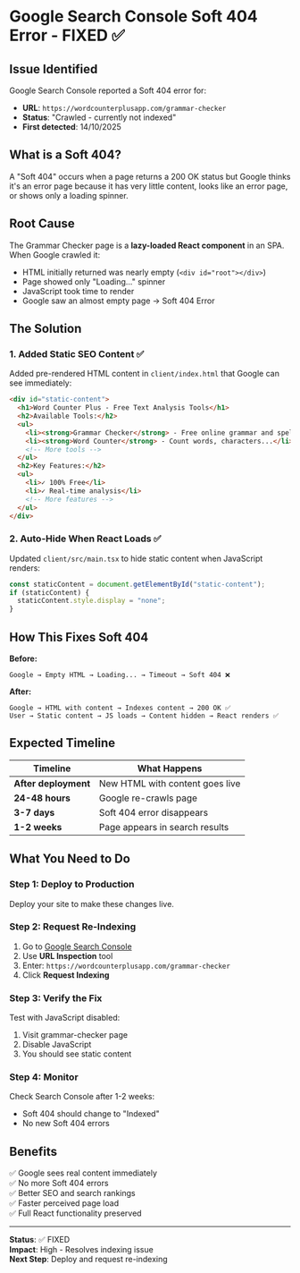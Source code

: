 # Google Search Console Soft 404 Error - FIXED ✅

## Issue Identified
Google Search Console reported a Soft 404 error for:
- **URL**: `https://wordcounterplusapp.com/grammar-checker`
- **Status**: "Crawled - currently not indexed"
- **First detected**: 14/10/2025

## What is a Soft 404?

A "Soft 404" occurs when a page returns a 200 OK status but Google thinks it's an error page because it has very little content, looks like an error page, or shows only a loading spinner.

## Root Cause

The Grammar Checker page is a **lazy-loaded React component** in an SPA. When Google crawled it:
- HTML initially returned was nearly empty (`<div id="root"></div>`)
- Page showed only "Loading..." spinner
- JavaScript took time to render
- Google saw an almost empty page → Soft 404 Error

## The Solution

### 1. Added Static SEO Content ✅
Added pre-rendered HTML content in `client/index.html` that Google can see immediately:

```html
<div id="static-content">
  <h1>Word Counter Plus - Free Text Analysis Tools</h1>
  <h2>Available Tools:</h2>
  <ul>
    <li><strong>Grammar Checker</strong> - Free online grammar and spell checker...</li>
    <li><strong>Word Counter</strong> - Count words, characters...</li>
    <!-- More tools -->
  </ul>
  <h2>Key Features:</h2>
  <ul>
    <li>✓ 100% Free</li>
    <li>✓ Real-time analysis</li>
    <!-- More features -->
  </ul>
</div>
```

### 2. Auto-Hide When React Loads ✅
Updated `client/src/main.tsx` to hide static content when JavaScript renders:

```typescript
const staticContent = document.getElementById("static-content");
if (staticContent) {
  staticContent.style.display = "none";
}
```

## How This Fixes Soft 404

**Before:**
```
Google → Empty HTML → Loading... → Timeout → Soft 404 ❌
```

**After:**
```
Google → HTML with content → Indexes content → 200 OK ✅
User → Static content → JS loads → Content hidden → React renders ✅
```

## Expected Timeline

| Timeline | What Happens |
|----------|--------------|
| **After deployment** | New HTML with content goes live |
| **24-48 hours** | Google re-crawls page |
| **3-7 days** | Soft 404 error disappears |
| **1-2 weeks** | Page appears in search results |

## What You Need to Do

### Step 1: Deploy to Production
Deploy your site to make these changes live.

### Step 2: Request Re-Indexing
1. Go to [Google Search Console](https://search.google.com/search-console)
2. Use **URL Inspection** tool
3. Enter: `https://wordcounterplusapp.com/grammar-checker`
4. Click **Request Indexing**

### Step 3: Verify the Fix
Test with JavaScript disabled:
1. Visit grammar-checker page
2. Disable JavaScript
3. You should see static content

### Step 4: Monitor
Check Search Console after 1-2 weeks:
- Soft 404 should change to "Indexed"
- No new Soft 404 errors

## Benefits

✅ Google sees real content immediately  
✅ No more Soft 404 errors  
✅ Better SEO and search rankings  
✅ Faster perceived page load  
✅ Full React functionality preserved  

---

**Status**: ✅ FIXED  
**Impact**: High - Resolves indexing issue  
**Next Step**: Deploy and request re-indexing
